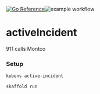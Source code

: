 [![Go Reference](https://pkg.go.dev/badge/github.com/cwxstat/activeIncident.svg)](https://pkg.go.dev/github.com/cwxstat/activeIncident)![example workflow](https://github.com/cwxstat/activeIncident/actions/workflows/go.yml/badge.svg)
# activeIncident
911 calls Montco


### Setup

```bash
kubens active-incident

skaffold run

```